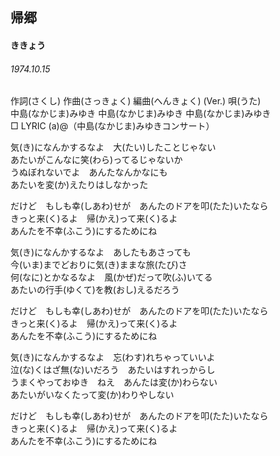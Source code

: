 ## 帰郷
#### ききょう
###### 1974.10.15


作詞(さくし)   作曲(さっきょく) 編曲(へんきょく) (Ver.)  唄(うた)  
中島(なかじま)みゆき   中島(なかじま)みゆき       中島(なかじま)みゆき  
□ LYRIC (a)@（中島(なかじま)みゆきコンサート）  
  
気(き)になんかするなよ　大(たい)したことじゃない  
あたいがこんなに笑(わら)ってるじゃないか  
うぬぼれないでよ　あんたなんかなにも  
あたいを変(か)えたりはしなかった  
  
だけど　もしも幸(しあわ)せが　あんたのドアを叩(たた)いたなら  
きっと来(く)るよ　帰(かえ)って来(く)るよ  
あんたを不幸(ふこう)にするためにね  
  
気(き)になんかするなよ　あしたもあさっても  
今(いま)までどおりに気(き)ままな旅(たび)さ  
何(なに)とかなるなよ　風(かぜ)だって吹(ふ)いてる  
あたいの行手(ゆくて)を教(おし)えるだろう  
  
だけど　もしも幸(しあわ)せが　あんたのドアを叩(たた)いたなら  
きっと来(く)るよ　帰(かえ)って来(く)るよ  
あんたを不幸(ふこう)にするためにね  
  
気(き)になんかするなよ　忘(わす)れちゃっていいよ  
泣(な)くはざ無(な)いだろう　あたいはすれっからし  
うまくやっておゆき　ねえ　あんたは変(か)わらない  
あたいがいなくたって変(か)わりやしない  
  
だけど　もしも幸(しあわ)せが　あんたのドアを叩(たた)いたなら  
きっと来(く)るよ　帰(かえ)って来(く)るよ  
あんたを不幸(ふこう)にするためにね  
